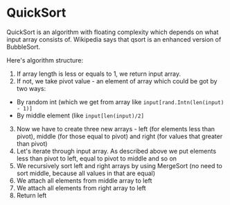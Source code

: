 # QuickSort

QuickSort is an algorithm with floating complexity which depends on what input array consists of. Wikipedia says that qsort is an enhanced version of BubbleSort.

Here's algorithm structure:

1. If array length is less or equals to 1, we return input array.
2. If not, we take pivot value - an element of array which could be got by two ways:
 - By random int (which we get from array like `input[rand.Intn(len(input) - 1)]`
 - By middle element (like `input[len(input)/2]`
3. Now we have to create three new arrays - left (for elements less than pivot), middle (for those equal to pivot) and right (for values that greater than pivot)
4. Let's iterate through input array. As described above we put elements less than pivot to left, equal to pivot to middle and so on
5. We recursively sort left and right arrays by using MergeSort (no need to sort middle, because all values in that are equal)
6. We attach all elements from middle array to left
7. We attach all elements from right array to left
8. Return left


